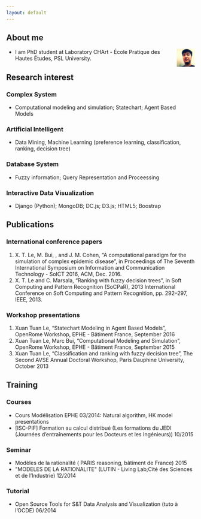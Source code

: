 ```yaml
---
layout: default
---
```



## About me

<img class="profile-picture" style="float: right;" src="profileimage.jpeg" width="48">

- I am PhD student at Laboratory CHArt - École Pratique des Hautes Études, PSL University.

## Research interest

### Complex System 
- Computational modeling and simulation; Statechart; Agent Based Models

### Artificial Intelligent
- Data Mining, Machine Learning (preference learning, classification, ranking, decision tree)

### Database System
- Fuzzy information; Query Representation and Proceessing

### Interactive Data Visualization
- Django (Python); MongoDB; DC.js; D3.js; HTML5; Boostrap

## Publications

### International conference papers
1. X. T. Le, M. Bui, , and J. M. Cohen, “A computational paradigm for the simulation of complex epidemic disease”, in Proceedings of The Seventh International Symposium on Information and Communication Technology - SoICT 2016, ACM, Dec. 2016.
2. X. T. Le and C. Marsala, “Ranking with fuzzy decision trees”, in Soft Computing and Pattern Recognition (SoCPaR), 2013 International Conference on Soft Computing and Pattern Recognition, pp. 292–297, IEEE, 2013.

### Workshop presentations
1. Xuan Tuan Le, “Statechart Modeling in Agent Based Models”, OpenRome Workshop, EPHE - Bâtiment France, September 2016
2. Xuan Tuan Le, Marc Bui, “Computational Modeling and Simulation”, OpenRome Workshop, EPHE - Bâtiment France, September 2015
3. Xuan Tuan Le, “Classification and ranking with fuzzy decision tree”, The Second AVSE Annual Doctoral Workshop, Paris Dauphine University, October 2013

## Training

### Courses
-	Cours Modélisation EPHE 03/2014: Natural algorithm, HK model presentations
-	[ISC-PIF] Formation au calcul distribué (Les formations du JEDI (Journées d’entraînements pour les Docteurs et les Ingénieurs)) 10/2015

### Seminar
- Modèles de la rationalité ( PARIS reasoning, bâtiment de France) 2015
-	"MODELES DE LA RATIONALITE" (LUTIN - Living Lab;Cité des Sciences et de l’Industrie) 12/2014

### Tutorial
- Open Source Tools for S&T Data Analysis and Visualization (tuto à l’OCDE) 06/2014





